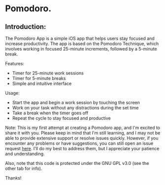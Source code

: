 # Pomodoro.

## Introduction:
The Pomodoro App is a simple iOS app that helps users stay focused and increase productivity.
The app is based on the Pomodoro Technique, which involves working in focused 25-minute increments, followed by a 5-minute break.

Features:

  - Timer for 25-minute work sessions
  - Timer for 5-minute breaks
  - Simple and intuitive interface

Usage:

- Start the app and begin a work session by touching the screen
- Work on your task without any distractions during the set time
- Take a break when the timer goes off
- Repeat the cycle to stay focused and productive

Note:
This is my first attempt at creating a Pomodoro app, and I'm excited to share it with you. 
Please keep in mind that I'm still learning, and I may not be able to provide extensive support or resolve issues quickly. 
However, if you encounter any problems or have suggestions, you can still open an issue request [here](https://github.com/motocarro/pomodoro/issues). 
I'll do my best to address them, but I appreciate your patience and understanding.

Also, note that this code is protected under the GNU GPL v3.0 (see the other tab for info).

Thanks!
